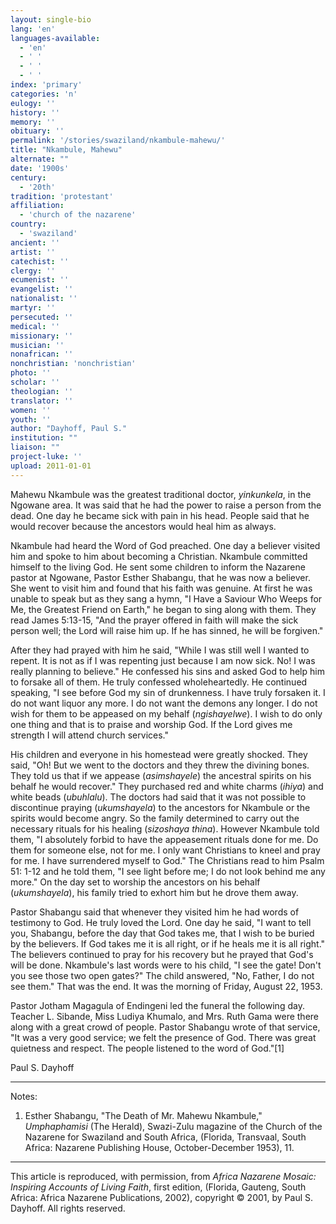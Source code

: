 ```yaml
---
layout: single-bio
lang: 'en'
languages-available:
  - 'en'
  - ' '
  - ' '
  - ' '
index: 'primary'
categories: 'n'
eulogy: ''
history: ''
memory: ''
obituary: ''
permalink: '/stories/swaziland/nkambule-mahewu/'
title: "Nkambule, Mahewu"
alternate: ""
date: '1900s'
century:
  - '20th'
tradition: 'protestant'
affiliation:
  - 'church of the nazarene'
country:
  - 'swaziland'
ancient: ''
artist: ''
catechist: ''
clergy: ''
ecumenist: ''
evangelist: ''
nationalist: ''
martyr: ''
persecuted: ''
medical: ''
missionary: ''
musician: ''
nonafrican: ''
nonchristian: 'nonchristian'
photo: ''
scholar: ''
theologian: ''
translator: ''
women: ''
youth: ''
author: "Dayhoff, Paul S."
institution: ""
liaison: ""
project-luke: ''
upload: 2011-01-01
---
```




Mahewu Nkambule was the greatest traditional doctor, *yinkunkela*, in the Ngowane area.  It was said that he had the power to raise a person from the dead.  One day he became sick with pain in his head.  People said that he would recover because the ancestors would heal him as always.

Nkambule had heard the Word of God preached.  One day a believer visited him and spoke to him about becoming a Christian. Nkambule committed himself to the living God.  He sent some children to inform the Nazarene pastor at Ngowane, Pastor Esther Shabangu, that he was now a believer.  She went to visit him and found that his faith was genuine.  At first he was unable to speak but as they sang a hymn, "I Have a Saviour Who Weeps for Me, the Greatest Friend on Earth," he began to sing along with them.  They read James 5:13-15, "And the prayer offered in faith will make the sick person well; the Lord will raise him up.  If he has sinned, he will be forgiven."

After they had prayed with him he said, "While I was still well I wanted to repent.  It is not as if I was repenting just because I am now sick.  No! I was really planning to believe."  He confessed his sins and asked God to help him to forsake all of them.  He truly confessed wholeheartedly.  He continued speaking, "I see before God my sin of drunkenness.  I have truly forsaken it.  I do not want liquor any more. I do not want the demons any longer.  I do not wish for them to be appeased on my behalf (*ngishayelwe*).  I wish to do only one thing and that is to praise and worship God.  If  the Lord gives me strength I will attend church services."

His children and everyone in his homestead were greatly shocked.  They said, "Oh! But we went to the doctors and they threw the divining bones.   They told us that if we appease (*asimshayele*) the ancestral spirits on his behalf  he would recover."  They purchased red and white charms (*ihiya*) and white beads (*ubuhlalu*).  The doctors had said that it was not possible to discontinue praying (*ukumshayela*) to the ancestors for Nkambule or the spirits would become angry.  So the family determined to carry out the necessary rituals for his healing (*sizoshaya thina*).  However Nkambule told them, "I absolutely forbid to have the appeasement rituals done for me.  Do them for someone else, not for me.  I only want Christians to kneel and pray for me.  I have surrendered myself to God."  The Christians read to him Psalm 51: 1-12 and he told them, "I see light before me; I do not look behind me any more."  On the day set to worship the ancestors on his behalf (*ukumshayela*), his family tried to exhort him but he drove them away.

Pastor Shabangu said that whenever they visited him he had words of testimony to God.  He truly loved the Lord.  One day he said, "I want to tell you, Shabangu, before the day that God takes me, that I wish to be buried by the believers.  If God takes me it is all right, or if he heals me it is all right."  The believers continued to pray for his recovery but he prayed that God's will be done. Nkambule's last words were to his child, "I see the gate!  Don't you see those two open gates?"  The child answered, "No, Father, I do not see them." That was the end.   It was the morning of Friday, August 22, 1953.

Pastor Jotham Magagula of Endingeni led the funeral the following day.  Teacher L. Sibande, Miss Ludiya Khumalo, and Mrs. Ruth Gama were there along with a great crowd of people.  Pastor Shabangu wrote of that service, "It was a very good service; we felt the presence of God.  There was great quietness and respect.  The people listened to the word of God."[1]

Paul S. Dayhoff

---

Notes:

1. Esther Shabangu, "The Death of Mr. Mahewu Nkambule," *Umphaphamisi* (The Herald), Swazi-Zulu magazine of the Church of the Nazarene for Swaziland and South Africa, (Florida, Transvaal, South Africa: Nazarene Publishing House, October-December 1953), 11.

---

This article is reproduced, with permission, from *Africa Nazarene Mosaic: Inspiring Accounts of Living Faith*, first edition, (Florida, Gauteng, South Africa: Africa Nazarene Publications, 2002), copyright &copy; 2001, by Paul S. Dayhoff.  All rights reserved.
